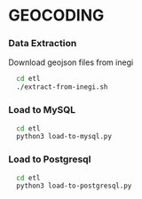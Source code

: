 # GEOCODING


### Data Extraction

Download geojson files from inegi
```bash
  cd etl
  ./extract-from-inegi.sh
```

### Load to MySQL

```bash
  cd etl
  python3 load-to-mysql.py
```

### Load to Postgresql

```bash
  cd etl
  python3 load-to-postgresql.py
```